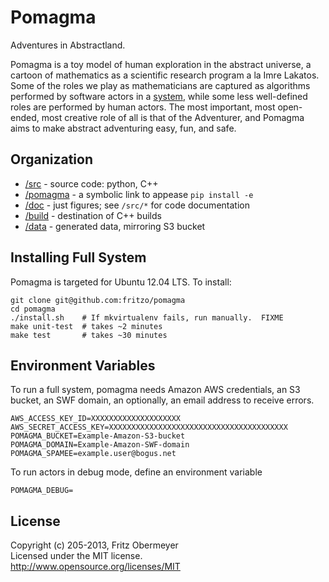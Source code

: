 Pomagma
=======

Adventures in Abstractland.

Pomagma is a toy model of human exploration in the abstract universe,
a cartoon of mathematics as a scientific research program a la Imre Lakatos.
Some of the roles we play as mathematicians are captured as algorithms
performed by software actors in a [system](src/README.md),
while some less well-defined roles are performed by human actors.
The most important, most open-ended, most creative role of all is that of the
Adventurer, and Pomagma aims to make abstract adventuring easy, fun, and safe.

Organization
------------

- [/src](src) - source code: python, C++
- [/pomagma](pomagma) - a symbolic link to appease `pip install -e`
- [/doc](doc) - just figures; see `/src/*` for code documentation
- [/build](build) - destination of C++ builds
- [/data](data) - generated data, mirroring S3 bucket

Installing Full System
----------------------

Pomagma is targeted for Ubuntu 12.04 LTS.
To install:

    git clone git@github.com:fritzo/pomagma
    cd pomagma
    ./install.sh    # If mkvirtualenv fails, run manually.  FIXME
    make unit-test  # takes ~2 minutes
    make test       # takes ~30 minutes

Environment Variables
---------------------

To run a full system, pomagma needs Amazon AWS credentials,
an S3 bucket, an SWF domain, an optionally, an email address to receive errors.
 
    AWS_ACCESS_KEY_ID=XXXXXXXXXXXXXXXXXXXX
    AWS_SECRET_ACCESS_KEY=XXXXXXXXXXXXXXXXXXXXXXXXXXXXXXXXXXXXXXXX
    POMAGMA_BUCKET=Example-Amazon-S3-bucket
    POMAGMA_DOMAIN=Example-Amazon-SWF-domain
    POMAGMA_SPAMEE=example.user@bogus.net

To run actors in debug mode, define an environment variable

    POMAGMA_DEBUG=

License
-------

Copyright (c) 205-2013, Fritz Obermeyer <br/>
Licensed under the MIT license. <br/>
http://www.opensource.org/licenses/MIT
